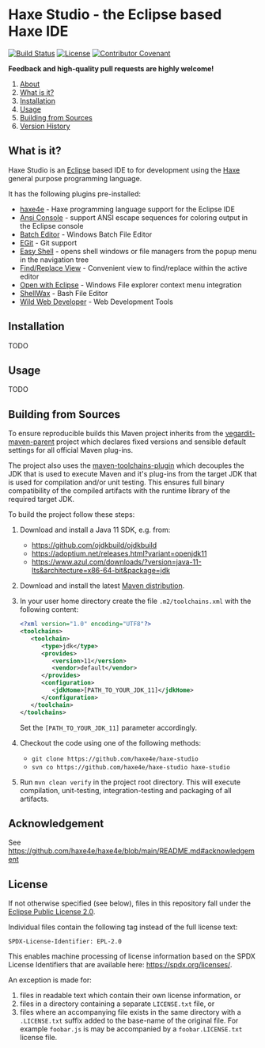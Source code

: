 # Haxe Studio - the Eclipse based Haxe IDE

[![Build Status](https://github.com/haxe4e/haxe-studio/actions/workflows/build.yml/badge.svg)](https://github.com/haxe4e/haxe-studio/actions/workflows/build.yml)
[![License](https://img.shields.io/github/license/haxe4e/haxe-studio.svg?color=blue)](LICENSE.txt)
[![Contributor Covenant](https://img.shields.io/badge/Contributor%20Covenant-v2.0%20adopted-ff69b4.svg)](CODE_OF_CONDUCT.md)


**Feedback and high-quality pull requests are  highly welcome!**

1. [About](#about)
1. [What is it?](#what-is-it)
1. [Installation](#installation)
1. [Usage](#usage)
1. [Building from Sources](#building)
1. [Version History](#version-history)


## <a name="what-is-it"></a>What is it?

Haxe Studio is an [Eclipse](https://eclipse.org) based IDE to for development using the [Haxe](https://haxe.org) general purpose
programming language.

It has the following plugins pre-installed:
- [haxe4e](https://github.com/haxe4e/haxe4e) - Haxe programming language support for the Eclipse IDE
- [Ansi Console](https://github.com/mihnita/ansi-econsole) - support ANSI escape sequences for coloring output in the Eclipse console
- [Batch Editor](https://github.com/de-jcup/eclipse-batch-editor) - Windows Batch File Editor
- [EGit](https://www.eclipse.org/egit/) - Git support
- [Easy Shell](https://anb0s.github.io/EasyShell/) - opens shell windows or file managers from the popup menu in the navigation tree
- [Find/Replace View](https://github.com/sebthom/findview-eclipse-plugin) - Convenient view to find/replace within the active editor
- [Open with Eclipse](https://github.com/sebthom/open-with-eclipse-plugin) - Windows File explorer context menu integration
- [ShellWax](https://github.com/eclipse/shellwax) - Bash File Editor
- [Wild Web Developer](https://github.com/eclipse/wildwebdeveloper) - Web Development Tools


## <a name="installation"></a>Installation

TODO


## <a name="usage"></a>Usage

TODO


## <a id="building"></a>Building from Sources

To ensure reproducible builds this Maven project inherits from the [vegardit-maven-parent](https://github.com/vegardit/vegardit-maven-parent)
project which declares fixed versions and sensible default settings for all official Maven plug-ins.

The project also uses the [maven-toolchains-plugin](http://maven.apache.org/plugins/maven-toolchains-plugin/) which decouples the JDK that is
used to execute Maven and it's plug-ins from the target JDK that is used for compilation and/or unit testing. This ensures full binary
compatibility of the compiled artifacts with the runtime library of the required target JDK.

To build the project follow these steps:

1. Download and install a Java 11 SDK, e.g. from:
   - https://github.com/ojdkbuild/ojdkbuild
   - https://adoptium.net/releases.html?variant=openjdk11
   - https://www.azul.com/downloads/?version=java-11-lts&architecture=x86-64-bit&package=jdk

1. Download and install the latest [Maven distribution](https://maven.apache.org/download.cgi).

1. In your user home directory create the file `.m2/toolchains.xml` with the following content:

   ```xml
   <?xml version="1.0" encoding="UTF8"?>
   <toolchains>
      <toolchain>
         <type>jdk</type>
         <provides>
            <version>11</version>
            <vendor>default</vendor>
         </provides>
         <configuration>
            <jdkHome>[PATH_TO_YOUR_JDK_11]</jdkHome>
         </configuration>
      </toolchain>
   </toolchains>
   ```

   Set the `[PATH_TO_YOUR_JDK_11]` parameter accordingly.

1. Checkout the code using one of the following methods:

    - `git clone https://github.com/haxe4e/haxe-studio`
    - `svn co https://github.com/haxe4e/haxe-studio haxe-studio`

1. Run `mvn clean verify` in the project root directory. This will execute compilation, unit-testing, integration-testing and
   packaging of all artifacts.


## <a name="acknowledgement"></a>Acknowledgement

See https://github.com/haxe4e/haxe4e/blob/main/README.md#acknowledgement


## <a name="license"></a>License

If not otherwise specified (see below), files in this repository fall under the [Eclipse Public License 2.0](LICENSE.txt).

Individual files contain the following tag instead of the full license text:
```
SPDX-License-Identifier: EPL-2.0
```

This enables machine processing of license information based on the SPDX License Identifiers that are available here: https://spdx.org/licenses/.

An exception is made for:
1. files in readable text which contain their own license information, or
2. files in a directory containing a separate `LICENSE.txt` file, or
3. files where an accompanying file exists in the same directory with a `.LICENSE.txt` suffix added to the base-name of the original file.
   For example `foobar.js` is may be accompanied by a `foobar.LICENSE.txt` license file.
